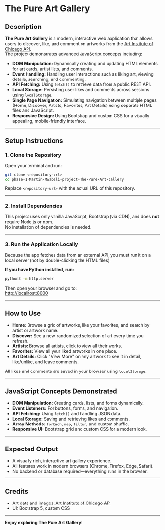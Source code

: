 # The Pure Art Gallery

## Description

**The Pure Art Gallery** is a modern, interactive web application that allows users to discover, like, and comment on artworks from the [Art Institute of Chicago API](https://api.artic.edu/docs/).  
The project demonstrates advanced JavaScript concepts including:

- **DOM Manipulation:** Dynamically creating and updating HTML elements for art cards, artist lists, and comments.
- **Event Handling:** Handling user interactions such as liking art, viewing details, searching, and commenting.
- **API Fetching:** Using `fetch()` to retrieve data from a public REST API.
- **Local Storage:** Persisting user likes and comments across sessions using `localStorage`.
- **Single Page Navigation:** Simulating navigation between multiple pages (Home, Discover, Artists, Favorites, Art Details) using separate HTML files and JavaScript.
- **Responsive Design:** Using Bootstrap and custom CSS for a visually appealing, mobile-friendly interface.

---

## Setup Instructions

### 1. **Clone the Repository**

Open your terminal and run:

```bash
git clone <repository-url>
cd phase-1-Martin-Mwabali-project-The-Pure-Art-Gallery
```

Replace `<repository-url>` with the actual URL of this repository.

---

### 2. **Install Dependencies**

This project uses only vanilla JavaScript, Bootstrap (via CDN), and does **not** require Node.js or npm.  
No installation of dependencies is needed.

---

### 3. **Run the Application Locally**

Because the app fetches data from an external API, you must run it on a local server (not by double-clicking the HTML files).

**If you have Python installed, run:**

```bash
python3 -m http.server
```

Then open your browser and go to:  
[http://localhost:8000](http://localhost:8000)

---

## How to Use

- **Home:** Browse a grid of artworks, like your favorites, and search by artist or artwork name.
- **Discover:** See a new, randomized selection of art every time you refresh.
- **Artists:** Browse all artists, click to view all their works.
- **Favorites:** View all your liked artworks in one place.
- **Art Details:** Click "View More" on any artwork to see it in detail, like/unlike, and leave comments.

All likes and comments are saved in your browser using `localStorage`.

---

## JavaScript Concepts Demonstrated

- **DOM Manipulation:** Creating cards, lists, and forms dynamically.
- **Event Listeners:** For buttons, forms, and navigation.
- **API Fetching:** Using `fetch()` and handling JSON data.
- **Local Storage:** Saving and retrieving likes and comments.
- **Array Methods:** `forEach`, `map`, `filter`, and custom shuffle.
- **Responsive UI:** Bootstrap grid and custom CSS for a modern look.

---

## Expected Output

- A visually rich, interactive art gallery experience.
- All features work in modern browsers (Chrome, Firefox, Edge, Safari).
- No backend or database required—everything runs in the browser.

---

## Credits

- Art data and images: [Art Institute of Chicago API](https://api.artic.edu/docs/)
- UI: Bootstrap 5, custom CSS

---

**Enjoy exploring The Pure Art Gallery!**